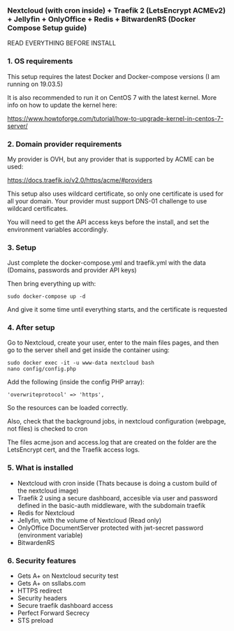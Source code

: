 ### Nextcloud (with cron inside) + Traefik 2 (LetsEncrypt ACMEv2) + Jellyfin + OnlyOffice + Redis + BitwardenRS (Docker Compose Setup guide)

READ EVERYTHING BEFORE INSTALL

### 1. OS requirements

This setup requires the latest Docker and Docker-compose versions (I am running on 19.03.5)

It is also recommended to run it on CentOS 7 with the latest kernel. More info on how to update the kernel here: 

<https://www.howtoforge.com/tutorial/how-to-upgrade-kernel-in-centos-7-server/>

### 2. Domain provider requirements

My provider is OVH, but any provider that is supported by ACME can be used:

<https://docs.traefik.io/v2.0/https/acme/#providers>

This setup also uses wildcard certificate, so only one certificate is used for all your domain. Your provider must support DNS-01 challenge to use wildcard certificates.

You will need to get the API access keys before the install, and set the environment variables accordingly.

### 3. Setup

Just complete the docker-compose.yml and traefik.yml with the data (Domains, passwords and provider API keys)

Then bring everything up with:

```
sudo docker-compose up -d
```

And give it some time until everything starts, and the certificate is requested

### 4. After setup

Go to Nextcloud, create your user, enter to the main files pages, and then go to the server shell and get inside the container using:

```
sudo docker exec -it -u www-data nextcloud bash
nano config/config.php
```

Add the following (inside the config PHP array):

```
'overwriteprotocol' => 'https',
```

So the resources can be loaded correctly.

Also, check that the background jobs, in nextcloud configuration (webpage, not files) is checked to cron

The files acme.json and access.log that are created on the folder are the LetsEncrypt cert, and the Traefik access logs.

### 5. What is installed

* Nextcloud with cron inside (Thats because is doing a custom build of the nextcloud image)
* Traefik 2 using a secure dashboard, accesible via user and password defined in the basic-auth middleware, with the subdomain traefik
* Redis for Nextcloud
* Jellyfin, with the volume of Nextcloud (Read only)
* OnlyOffice DocumentServer protected with jwt-secret password (environment variable)
* BitwardenRS

### 6. Security features

* Gets A+ on Nextcloud security test
* Gets A+ on ssllabs.com
* HTTPS redirect
* Security headers
* Secure traefik dashboard access
* Perfect Forward Secrecy
* STS preload
